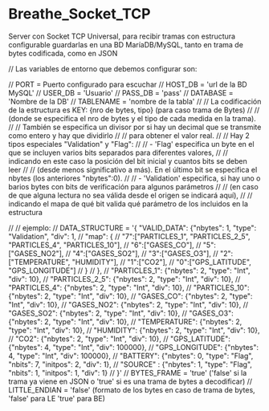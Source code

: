 # Breathe_Socket_TCP
Server con Socket TCP Universal, para recibir tramas con estructura configurable  guardarlas en una BD MaríaDB/MySQL, tanto en trama de bytes codificada, como en JSON

// Las variables de entorno que debemos configurar son:

// PORT = Puerto configurado para escuchar
// HOST_DB = 'url de la BD MySQL'
// USER_DB = 'Usuario'
// PASS_DB = 'pass'
// DATABASE = 'Nombre de la DB'
// TABLENAME = 'nombre de la tabla'
// // La codificación de la estructura es KEY: {nro de bytes, tipo} (para caso trama de Bytes)
// // (donde se especifica el nro de bytes y el tipo de cada medida en la trama).
// // También se especifica un divisor por si hay un decimal que se transmite como entero y hay que dividirlo
// // para obtener el valor real.
// // Hay 2 tipos especiales "Validation" y "Flag":
// // - 'Flag' especifica un byte en el que se incluyen varios bits separados para diferentes valores,
// //    indicando en este caso la posición del bit inicial y cuantos bits se deben leer
// //    (desde menos significativo a más). En el último bit se especifica el nbytes (los anteriores "nbytes":0).
// // - 'Validation' especifica, si hay uno o barios bytes con bits de verificación para algunos parámetros
// //   (en caso de que alguna lectura no sea válida desde el origen se indicará aquí),
// //   indicando el mapa de qué bit valida qué parámetro de los incluidos en la estructura 

// // ejemplo:
// DATA_STRUCTURE = '{ "VALID_DATA":       {"nbytes": 1, "type": "Validation", "div": 1, 
//                                              "map": {
//                                                  "7":["PARTICLES_1", "PARTICLES_2_5", "PARTICLES_4", "PARTICLES_10"],
//                                                  "6":["GASES_CO"],
//                                                  "5":["GASES_NO2"],
//                                                  "4":["GASES_SO2"],
//                                                  "3":["GASES_O3"],
//                                                  "2":["TEMPERATURE", "HUMIDITY"],
//                                                  "1":["CO2"],
//                                                  "0":["GPS_LATITUDE", "GPS_LONGITUDE"]
//                                              }
//                      },
//                      "PARTICLES_1":      {"nbytes": 2, "type": "Int", "div": 10},
//                      "PARTICLES_2_5":    {"nbytes": 2, "type": "Int", "div": 10},
//                      "PARTICLES_4":      {"nbytes": 2, "type": "Int", "div": 10},
//                      "PARTICLES_10":     {"nbytes": 2, "type": "Int", "div": 10},
//                      "GASES_CO":         {"nbytes": 2, "type": "Int", "div": 10},
//                      "GASES_NO2":        {"nbytes": 2, "type": "Int", "div": 10},
//                      "GASES_SO2":        {"nbytes": 2, "type": "Int", "div": 10},
//                      "GASES_O3":         {"nbytes": 2, "type": "Int", "div": 10},
//                      "TEMPERATURE":      {"nbytes": 2, "type": "Int", "div": 10},
//                      "HUMIDITY":         {"nbytes": 2, "type": "Int", "div": 10},
//                      "CO2":              {"nbytes": 2, "type": "Int", "div": 10},
//                      "GPS_LATITUDE":     {"nbytes": 4, "type": "Int", "div": 100000},
//                      "GPS_LONGITUDE":    {"nbytes": 4, "type": "Int", "div": 100000},
//                      "BATTERY":          {"nbytes": 0, "type": "Flag", "nbits": 7, "initpos": 2, "div": 1},
//                      "SOURCE" :          {"nbytes": 1, "type": "Flag", "nbits": 1, "initpos": 1, "div": 1}
//                      }'
// BYTES_FRAME =  'true' ('false' si la trama ya viene en JSON o 'true' si es una trama de bytes a decodificar)
// LITTLE_ENDIAN = 'false' (formato de los bytes en caso de trama de bytes, 'false' para LE 'true' para BE)
